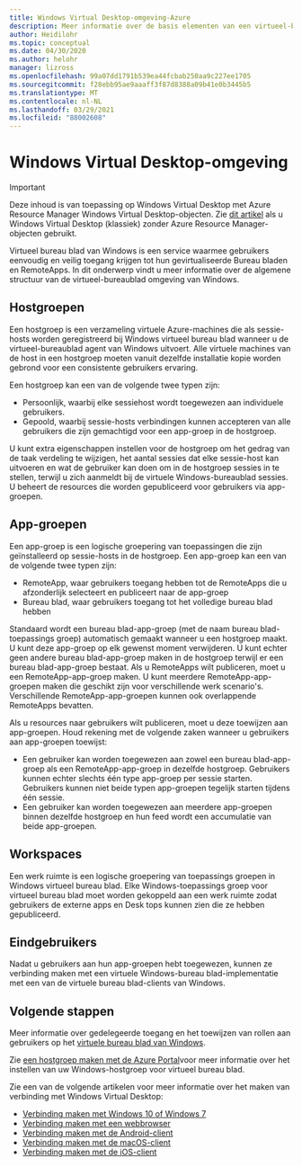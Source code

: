 ```yaml
---
title: Windows Virtual Desktop-omgeving-Azure
description: Meer informatie over de basis elementen van een virtueel-bureaublad omgeving van Windows, zoals hostgroepen en app-groepen.
author: Heidilohr
ms.topic: conceptual
ms.date: 04/30/2020
ms.author: helohr
manager: lizross
ms.openlocfilehash: 99a07dd1791b539ea44fcbab250aa9c227ee1705
ms.sourcegitcommit: f28ebb95ae9aaaff3f87d8388a09b41e0b3445b5
ms.translationtype: MT
ms.contentlocale: nl-NL
ms.lasthandoff: 03/29/2021
ms.locfileid: "88002608"
---
```

# <a name="windows-virtual-desktop-environment"></a>Windows Virtual Desktop-omgeving

>[!IMPORTANT]
>Deze inhoud is van toepassing op Windows Virtual Desktop met Azure Resource Manager Windows Virtual Desktop-objecten. Zie [dit artikel](./virtual-desktop-fall-2019/environment-setup-2019.md) als u Windows Virtual Desktop (klassiek) zonder Azure Resource Manager-objecten gebruikt.

Virtueel bureau blad van Windows is een service waarmee gebruikers eenvoudig en veilig toegang krijgen tot hun gevirtualiseerde Bureau bladen en RemoteApps. In dit onderwerp vindt u meer informatie over de algemene structuur van de virtueel-bureaublad omgeving van Windows.

## <a name="host-pools"></a>Hostgroepen

Een hostgroep is een verzameling virtuele Azure-machines die als sessie-hosts worden geregistreerd bij Windows virtueel bureau blad wanneer u de virtueel-bureaublad agent van Windows uitvoert. Alle virtuele machines van de host in een hostgroep moeten vanuit dezelfde installatie kopie worden gebrond voor een consistente gebruikers ervaring.

Een hostgroep kan een van de volgende twee typen zijn:

- Persoonlijk, waarbij elke sessiehost wordt toegewezen aan individuele gebruikers.
- Gepoold, waarbij sessie-hosts verbindingen kunnen accepteren van alle gebruikers die zijn gemachtigd voor een app-groep in de hostgroep.

U kunt extra eigenschappen instellen voor de hostgroep om het gedrag van de taak verdeling te wijzigen, het aantal sessies dat elke sessie-host kan uitvoeren en wat de gebruiker kan doen om in de hostgroep sessies in te stellen, terwijl u zich aanmeldt bij de virtuele Windows-bureaublad sessies. U beheert de resources die worden gepubliceerd voor gebruikers via app-groepen.

## <a name="app-groups"></a>App-groepen

Een app-groep is een logische groepering van toepassingen die zijn geïnstalleerd op sessie-hosts in de hostgroep. Een app-groep kan een van de volgende twee typen zijn:

- RemoteApp, waar gebruikers toegang hebben tot de RemoteApps die u afzonderlijk selecteert en publiceert naar de app-groep
- Bureau blad, waar gebruikers toegang tot het volledige bureau blad hebben

Standaard wordt een bureau blad-app-groep (met de naam bureau blad-toepassings groep) automatisch gemaakt wanneer u een hostgroep maakt. U kunt deze app-groep op elk gewenst moment verwijderen. U kunt echter geen andere bureau blad-app-groep maken in de hostgroep terwijl er een bureau blad-app-groep bestaat. Als u RemoteApps wilt publiceren, moet u een RemoteApp-app-groep maken. U kunt meerdere RemoteApp-app-groepen maken die geschikt zijn voor verschillende werk scenario's. Verschillende RemoteApp-app-groepen kunnen ook overlappende RemoteApps bevatten.

Als u resources naar gebruikers wilt publiceren, moet u deze toewijzen aan app-groepen. Houd rekening met de volgende zaken wanneer u gebruikers aan app-groepen toewijst:

- Een gebruiker kan worden toegewezen aan zowel een bureau blad-app-groep als een RemoteApp-app-groep in dezelfde hostgroep. Gebruikers kunnen echter slechts één type app-groep per sessie starten. Gebruikers kunnen niet beide typen app-groepen tegelijk starten tijdens één sessie.
- Een gebruiker kan worden toegewezen aan meerdere app-groepen binnen dezelfde hostgroep en hun feed wordt een accumulatie van beide app-groepen.

## <a name="workspaces"></a>Workspaces

Een werk ruimte is een logische groepering van toepassings groepen in Windows virtueel bureau blad. Elke Windows-toepassings groep voor virtueel bureau blad moet worden gekoppeld aan een werk ruimte zodat gebruikers de externe apps en Desk tops kunnen zien die ze hebben gepubliceerd.

## <a name="end-users"></a>Eindgebruikers

Nadat u gebruikers aan hun app-groepen hebt toegewezen, kunnen ze verbinding maken met een virtuele Windows-bureau blad-implementatie met een van de virtuele bureau blad-clients van Windows.

## <a name="next-steps"></a>Volgende stappen

Meer informatie over gedelegeerde toegang en het toewijzen van rollen aan gebruikers op het [virtuele bureau blad van Windows](delegated-access-virtual-desktop.md).

Zie [een hostgroep maken met de Azure Portal](create-host-pools-azure-marketplace.md)voor meer informatie over het instellen van uw Windows-hostgroep voor virtueel bureau blad.

Zie een van de volgende artikelen voor meer informatie over het maken van verbinding met Windows Virtual Desktop:

- [Verbinding maken met Windows 10 of Windows 7](connect-windows-7-10.md)
- [Verbinding maken met een webbrowser](connect-web.md)
- [Verbinding maken met de Android-client](connect-android.md)
- [Verbinding maken met de macOS-client](connect-macos.md)
- [Verbinding maken met de iOS-client](connect-ios.md)